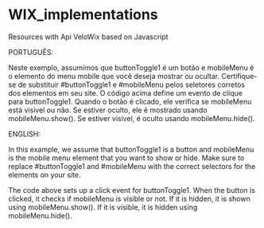# WIX_implementations
Resources  with Api VeloWix based on Javascript

PORTUGUÊS:

Neste exemplo, assumimos que buttonToggle1 é um botão e mobileMenu é o elemento do menu mobile que você deseja mostrar ou ocultar. Certifique-se de substituir #buttonToggle1 e #mobileMenu pelos seletores corretos dos elementos em seu site.  O código acima define um evento de clique para buttonToggle1. Quando o botão é clicado, ele verifica se mobileMenu está visível ou não. Se estiver oculto, ele é mostrado usando mobileMenu.show(). Se estiver visível, é oculto usando mobileMenu.hide().

ENGLISH:

In this example, we assume that buttonToggle1 is a button and mobileMenu is the mobile menu element that you want to show or hide. Make sure to replace #buttonToggle1 and #mobileMenu with the correct selectors for the elements on your site.

The code above sets up a click event for buttonToggle1. When the button is clicked, it checks if mobileMenu is visible or not. If it is hidden, it is shown using mobileMenu.show(). If it is visible, it is hidden using mobileMenu.hide().
